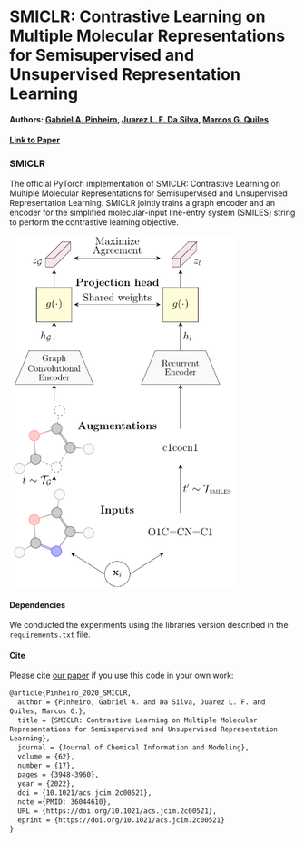# SMICLR: Contrastive Learning on Multiple Molecular Representations for Semisupervised and Unsupervised Representation Learning
#### Authors: [Gabriel A. Pinheiro](https://scholar.google.com.br/citations?user=819H8Y8AAAAJ&hl=pt-BR&oi=ao), [Juarez L. F. Da Silva](https://scholar.google.com.br/citations?user=wQG1X8wAAAAJ&hl=pt-BR&oi=ao), [Marcos G. Quiles](https://scholar.google.com.br/citations?user=kQXxkc4AAAAJ&hl=pt-BR&oi=ao)
#### [Link to Paper](10.1021/acs.jcim.2c00521)

### SMICLR

The official PyTorch implementation of SMICLR: Contrastive Learning on Multiple Molecular Representations for Semisupervised and Unsupervised Representation Learning. SMICLR jointly trains a graph encoder and an encoder for the simplified molecular-input line-entry system (SMILES) string to perform the contrastive learning objective.

<img src='figs/smiclr.png' width='400'>

#### Dependencies

We conducted the experiments using the libraries version described in the `requirements.txt` file.

#### Cite

Please cite [our paper](...) if you use this code in your own work:

```
@article{Pinheiro_2020_SMICLR,
  author = {Pinheiro, Gabriel A. and Da Silva, Juarez L. F. and Quiles, Marcos G.},
  title = {SMICLR: Contrastive Learning on Multiple Molecular Representations for Semisupervised and Unsupervised Representation Learning},
  journal = {Journal of Chemical Information and Modeling},
  volume = {62},
  number = {17},
  pages = {3948-3960},
  year = {2022},
  doi = {10.1021/acs.jcim.2c00521},
  note ={PMID: 36044610},
  URL = {https://doi.org/10.1021/acs.jcim.2c00521},
  eprint = {https://doi.org/10.1021/acs.jcim.2c00521}
}

